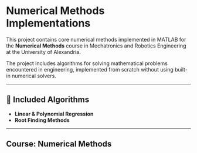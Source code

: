 # Numerical Methods Implementations

This project contains core numerical methods implemented in MATLAB for the **Numerical Methods** course in Mechatronics and Robotics Engineering at the University of Alexandria.

The project includes algorithms for solving mathematical problems encountered in engineering, implemented from scratch without using built-in numerical solvers.

---

## 📘 Included Algorithms

- **Linear & Polynomial Regression**    
- **Root Finding Methods**  

---

## Course: Numerical Methods
